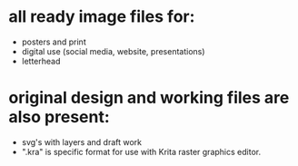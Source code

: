 # all ready image files for:
- posters and print
- digital use (social media, website, presentations)
- letterhead
# original design and working files are also present:
- svg's with layers and draft work
- ".kra" is specific format for use with Krita raster graphics editor.
